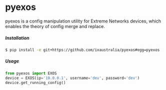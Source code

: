 # pyexos

pyexos is a config manipulation utility for Extreme Networks devices, which enables the theory of config merge and replace.

##### Installation
```sh
$ pip install -e git+https://github.com/ixaustralia/pyexos#egg=pyexos
```

##### Usage
```python
from pyexos import EXOS
device = EXOS(ip='10.0.0.1', username='dev', password='dev')
device.get_running_config()
```